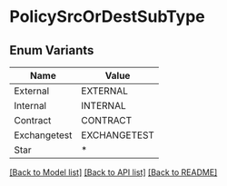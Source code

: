 # PolicySrcOrDestSubType

## Enum Variants

| Name | Value |
|---- | -----|
| External | EXTERNAL |
| Internal | INTERNAL |
| Contract | CONTRACT |
| Exchangetest | EXCHANGETEST |
| Star | * |


[[Back to Model list]](../README.md#documentation-for-models) [[Back to API list]](../README.md#documentation-for-api-endpoints) [[Back to README]](../README.md)


